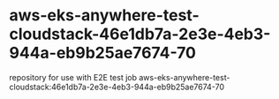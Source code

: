# aws-eks-anywhere-test-cloudstack-46e1db7a-2e3e-4eb3-944a-eb9b25ae7674-70
repository for use with E2E test job aws-eks-anywhere-test-cloudstack:46e1db7a-2e3e-4eb3-944a-eb9b25ae7674-70
